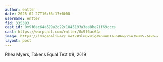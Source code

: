 ```yaml
---
author: entter
date: 2025-02-27T16:36:17+0000
username: entter
fid: 335383
cast_id: 0x9f6ac64a529a2c22c1845193a3ea8be71f69ccca
cast: https://warpcast.com/entter/0x9f6ac64a
image: https://imagedelivery.net/BXluQx4ige9GuW0Ia56BHw/cae79045-2e86-4b26-d9d6-5580370dd800/original
layout: post
---
```

Rhea Myers, Tokens Equal Text #8, 2019  

<img src='https://imagedelivery.net/BXluQx4ige9GuW0Ia56BHw/cae79045-2e86-4b26-d9d6-5580370dd800/original' alt='' referrerpolicy='no-referrer'/>